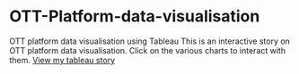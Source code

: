 # OTT-Platform-data-visualisation
OTT platform data visualisation using Tableau
This is an interactive story on OTT platform data visualisation.
Click on the various charts to interact with them.
[View my tableau story](https://public.tableau.com/views/OTTplatformdashboard/Story_OTTPlatform?:language=en-US&:display_count=n&:origin=viz_share_link)

